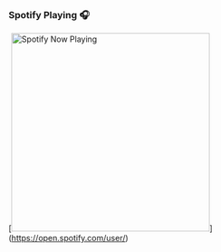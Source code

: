 
### Spotify Playing 🎧

[<img src="https://<https://marnel0-marnel0.vercel.app/>/api/spotify-playing" alt="Spotify Now Playing" width="350" />](https://open.spotify.com/user/<YOUR SPOTIFY USER ID>)
